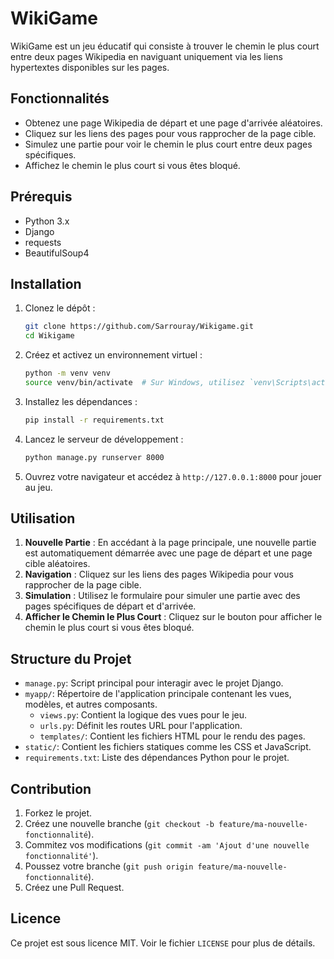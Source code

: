 # WikiGame

WikiGame est un jeu éducatif qui consiste à trouver le chemin le plus court entre deux pages Wikipedia en naviguant uniquement via les liens hypertextes disponibles sur les pages.

## Fonctionnalités

- Obtenez une page Wikipedia de départ et une page d'arrivée aléatoires.
- Cliquez sur les liens des pages pour vous rapprocher de la page cible.
- Simulez une partie pour voir le chemin le plus court entre deux pages spécifiques.
- Affichez le chemin le plus court si vous êtes bloqué.

## Prérequis

- Python 3.x
- Django
- requests
- BeautifulSoup4

## Installation

1. Clonez le dépôt :
    ```sh
    git clone https://github.com/Sarrouray/Wikigame.git
    cd Wikigame
    ```

2. Créez et activez un environnement virtuel :
    ```sh
    python -m venv venv
    source venv/bin/activate  # Sur Windows, utilisez `venv\Scripts\activate`
    ```

3. Installez les dépendances :
    ```sh
    pip install -r requirements.txt
    ```

4. Lancez le serveur de développement :
    ```sh
    python manage.py runserver 8000
    ```

5. Ouvrez votre navigateur et accédez à `http://127.0.0.1:8000` pour jouer au jeu.

## Utilisation

1. **Nouvelle Partie** : En accédant à la page principale, une nouvelle partie est automatiquement démarrée avec une page de départ et une page cible aléatoires.
2. **Navigation** : Cliquez sur les liens des pages Wikipedia pour vous rapprocher de la page cible.
3. **Simulation** : Utilisez le formulaire pour simuler une partie avec des pages spécifiques de départ et d'arrivée.
4. **Afficher le Chemin le Plus Court** : Cliquez sur le bouton pour afficher le chemin le plus court si vous êtes bloqué.

## Structure du Projet

- `manage.py`: Script principal pour interagir avec le projet Django.
- `myapp/`: Répertoire de l'application principale contenant les vues, modèles, et autres composants.
  - `views.py`: Contient la logique des vues pour le jeu.
  - `urls.py`: Définit les routes URL pour l'application.
  - `templates/`: Contient les fichiers HTML pour le rendu des pages.
- `static/`: Contient les fichiers statiques comme les CSS et JavaScript.
- `requirements.txt`: Liste des dépendances Python pour le projet.

## Contribution

1. Forkez le projet.
2. Créez une nouvelle branche (`git checkout -b feature/ma-nouvelle-fonctionnalité`).
3. Commitez vos modifications (`git commit -am 'Ajout d'une nouvelle fonctionnalité'`).
4. Poussez votre branche (`git push origin feature/ma-nouvelle-fonctionnalité`).
5. Créez une Pull Request.

## Licence

Ce projet est sous licence MIT. Voir le fichier `LICENSE` pour plus de détails.


